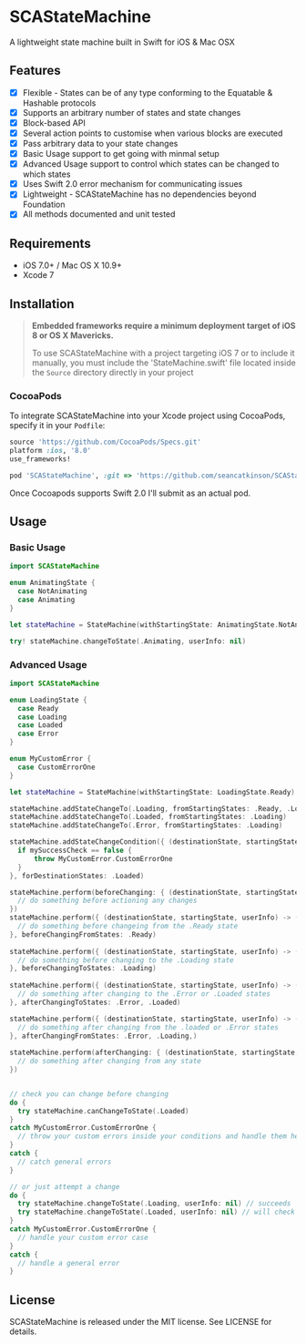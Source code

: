 # SCAStateMachine

A lightweight state machine built in Swift for iOS & Mac OSX

## Features
- [x] Flexible - States can be of any type conforming to the Equatable & Hashable protocols
- [x] Supports an arbitrary number of states and state changes
- [x] Block-based API
- [x] Several action points to customise when various blocks are executed
- [x] Pass arbitrary data to your state changes
- [x] Basic Usage support to get going with minmal setup
- [x] Advanced Usage support to control which states can be changed to which states
- [x] Uses Swift 2.0 error mechanism for communicating issues
- [x] Lightweight - SCAStateMachine has no dependencies beyond Foundation
- [x] All methods documented and unit tested

## Requirements
- iOS 7.0+ / Mac OS X 10.9+
- Xcode 7

## Installation

> **Embedded frameworks require a minimum deployment target of iOS 8 or OS X Mavericks.**
>
> To use SCAStateMachine with a project targeting iOS 7 or to include it manually, you must include the 'StateMachine.swift' file located inside the `Source` directory directly in your project

### CocoaPods

To integrate SCAStateMachine into your Xcode project using CocoaPods, specify it in your `Podfile`:

```ruby
source 'https://github.com/CocoaPods/Specs.git'
platform :ios, '8.0'
use_frameworks!

pod 'SCAStateMachine', :git => 'https://github.com/seancatkinson/SCAStateMachine.git'
```

Once Cocoapods supports Swift 2.0 I'll submit as an actual pod.

## Usage

### Basic Usage

```swift
import SCAStateMachine

enum AnimatingState {
  case NotAnimating
  case Animating
}

let stateMachine = StateMachine(withStartingState: AnimatingState.NotAnimating)

try! stateMachine.changeToState(.Animating, userInfo: nil)
```

### Advanced Usage

```swift
import SCAStateMachine

enum LoadingState {
  case Ready
  case Loading
  case Loaded
  case Error
}

enum MyCustomError {
  case CustomErrorOne
}

let stateMachine = StateMachine(withStartingState: LoadingState.Ready)

stateMachine.addStateChangeTo(.Loading, fromStartingStates: .Ready, .Loaded, .Error)
stateMachine.addStateChangeTo(.Loaded, fromStartingStates: .Loading)
stateMachine.addStateChangeTo(.Error, fromStartingStates: .Loading)

stateMachine.addStateChangeCondition({ (destinationState, startingState, userInfo) throws in
  if mySuccessCheck == false {
      throw MyCustomError.CustomErrorOne
  }
}, forDestinationStates: .Loaded)

stateMachine.perform(beforeChanging: { (destinationState, startingState, userInfo) -> () in
  // do something before actioning any changes 
})
stateMachine.perform({ (destinationState, startingState, userInfo) -> () in
  // do something before changeing from the .Ready state
}, beforeChangingFromStates: .Ready)
        
stateMachine.perform({ (destinationState, startingState, userInfo) -> () in
  // do something before changing to the .Loading state
}, beforeChangingToStates: .Loading)
        
stateMachine.perform({ (destinationState, startingState, userInfo) -> () in
  // do something after changing to the .Error or .Loaded states
}, afterChangingToStates: .Error, .Loaded)

stateMachine.perform({ (destinationState, startingState, userInfo) -> () in
  // do something after changing from the .loaded or .Error states
}, afterChangingFromStates: .Error, .Loading,)
        
stateMachine.perform(afterChanging: { (destinationState, startingState, userInfo) -> () in
  // do something after changing from any state
})


// check you can change before changing
do {
  try stateMachine.canChangeToState(.Loaded) 
}
catch MyCustomError.CustomErrorOne {
  // throw your custom errors inside your conditions and handle them here
}
catch {
  // catch general errors
}

// or just attempt a change
do {
  try stateMachine.changeToState(.Loading, userInfo: nil) // succeeds
  try stateMachine.changeToState(.Loaded, userInfo: nil) // will check 'mySuccessCheck'
}
catch MyCustomError.CustomErrorOne {
  // handle your custom error case
}
catch {
  // handle a general error
}
```

## License

SCAStateMachine is released under the MIT license. See LICENSE for details.
